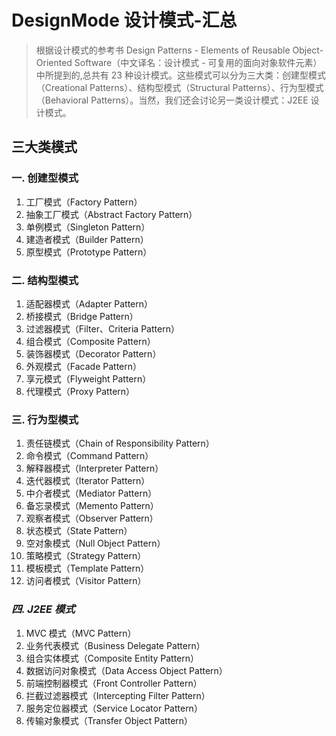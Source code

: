 # DesignMode 设计模式-汇总

> 根据设计模式的参考书 Design Patterns - Elements of Reusable Object-Oriented Software（中文译名：设计模式 - 可复用的面向对象软件元素） 中所提到的,总共有 23 种设计模式。这些模式可以分为三大类：创建型模式（Creational Patterns）、结构型模式（Structural Patterns）、行为型模式（Behavioral Patterns）。当然，我们还会讨论另一类设计模式：J2EE 设计模式。

## 三大类模式
### 一. 创建型模式
  1. 工厂模式（Factory Pattern）
  2. 抽象工厂模式（Abstract Factory Pattern）
  3. 单例模式（Singleton Pattern）   
  4. 建造者模式（Builder Pattern）
  5. 原型模式（Prototype Pattern）
### 二. 结构型模式
  1. 适配器模式（Adapter Pattern）
  2. 桥接模式（Bridge Pattern）
  3. 过滤器模式（Filter、Criteria Pattern）
  4. 组合模式（Composite Pattern）
  5. 装饰器模式（Decorator Pattern）
  6. 外观模式（Facade Pattern）
  7. 享元模式（Flyweight Pattern）
  8. 代理模式（Proxy Pattern）
### 三. 行为型模式
  1. 责任链模式（Chain of Responsibility Pattern）
  2. 命令模式（Command Pattern）
  3. 解释器模式（Interpreter Pattern）
  4. 迭代器模式（Iterator Pattern）
  5. 中介者模式（Mediator Pattern）
  6. 备忘录模式（Memento Pattern）
  7. 观察者模式（Observer Pattern）
  8. 状态模式（State Pattern）
  9. 空对象模式（Null Object Pattern）
  10. 策略模式（Strategy Pattern）
  11. 模板模式（Template Pattern）
  12. 访问者模式（Visitor Pattern）
### *四. J2EE 模式*
  1. MVC 模式（MVC Pattern）
  2. 业务代表模式（Business Delegate Pattern）
  3. 组合实体模式（Composite Entity Pattern）
  4. 数据访问对象模式（Data Access Object Pattern）
  5. 前端控制器模式（Front Controller Pattern）
  6. 拦截过滤器模式（Intercepting Filter Pattern）
  7. 服务定位器模式（Service Locator Pattern）
  8. 传输对象模式（Transfer Object Pattern）
    


